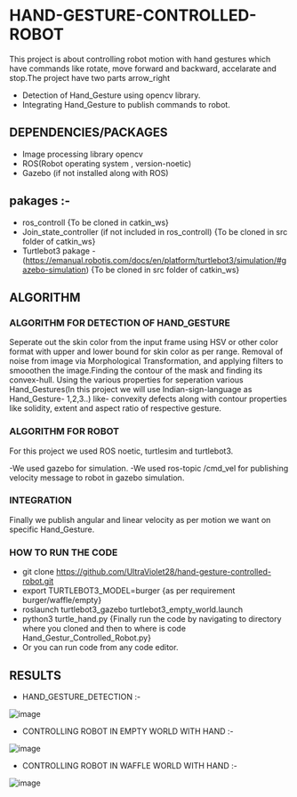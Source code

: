 # HAND-GESTURE-CONTROLLED-ROBOT
This project is about controlling robot motion with hand gestures which have commands like rotate, move forward and backward, accelarate and stop.The project have two parts arrow_right

- Detection of Hand_Gesture using opencv library.
- Integrating Hand_Gesture to publish commands to robot.
## DEPENDENCIES/PACKAGES
- Image processing library opencv
- ROS(Robot operating system , version-noetic)
- Gazebo (if not installed along with ROS)
## pakages :-
- ros_controll {To be cloned in catkin_ws}
- Join_state_controller (if not included in ros_controll) {To be cloned in src folder of catkin_ws}
- Turtlebot3 pakage - (https://emanual.robotis.com/docs/en/platform/turtlebot3/simulation/#gazebo-simulation) {To be cloned in src folder of catkin_ws}
## ALGORITHM
### ALGORITHM FOR DETECTION OF HAND_GESTURE
Seperate out the skin color from the input frame using HSV or other color format with upper and lower bound for skin color as per range. Removal of noise from image via Morphological Transformation, and applying filters to smooothen the image.Finding the contour of the mask and finding its convex-hull.
Using the various properties for seperation various Hand_Gestures(In this project we will use Indian-sign-language as Hand_Gesture- 1,2,3..) like- convexity defects along with contour properties like solidity, extent and aspect ratio of respective gesture.
### ALGORITHM FOR ROBOT
For this project we used ROS noetic, turtlesim and turtlebot3.

-We used gazebo for simulation.
-We used ros-topic /cmd_vel for publishing velocity message to robot in gazebo simulation.
### INTEGRATION
Finally we publish angular and linear velocity as per motion we want on specific Hand_Gesture.

### HOW TO RUN THE CODE
- git clone https://github.com/UltraViolet28/hand-gesture-controlled-robot.git
- export TURTLEBOT3_MODEL=burger {as per requirement burger/waffle/empty}
- roslaunch turtlebot3_gazebo turtlebot3_empty_world.launch
- python3 turtle_hand.py {Finally run the code by navigating to directory where you cloned and then to where is code Hand_Gestur_Controlled_Robot.py}
- Or you can run code from any code editor.

## RESULTS
- HAND_GESTURE_DETECTION :-

![image](https://user-images.githubusercontent.com/88196192/172039668-3b382d9f-9372-4dcc-827a-d7e48cfa847d.png)

- CONTROLLING ROBOT IN EMPTY WORLD WITH HAND :-

![image](https://user-images.githubusercontent.com/88196192/172039684-40f2b8c3-c855-4d8a-b355-3fb692707d62.png)
- CONTROLLING ROBOT IN WAFFLE WORLD WITH HAND :-

![image](https://user-images.githubusercontent.com/88196192/172039692-9ecfbe4e-21b0-47f7-ba88-c482eb56874d.png)
